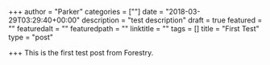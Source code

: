 +++
author = "Parker"
categories = [""]
date = "2018-03-29T03:29:40+00:00"
description = "test description"
draft = true
featured = ""
featuredalt = ""
featuredpath = ""
linktitle = ""
tags = []
title = "First Test"
type = "post"

+++
This is the first test post from Forestry.